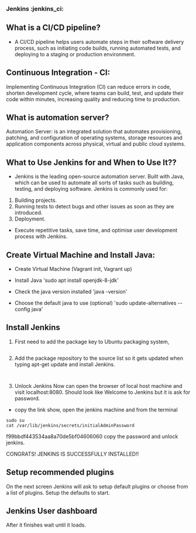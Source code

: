 ### Jenkins :jenkins_ci:

## What is a CI/CD pipeline?
- A CI/CD pipeline helps users automate steps in their software delivery process, such as initiating code builds, running automated tests, and deploying to a staging or production environment.


## Continuous Integration - CI:
Implementing Continuous Integration (CI) can reduce errors in code, shorten development cycle, where teams can build, test, and update their code within minutes, increasing quality and reducing time to production.


## What is automation server?

 Automation Server: is an integrated solution that automates provisioning, patching, and configuration of operating systems, storage resources and application components across physical, virtual and public cloud systems.


## What to Use Jenkins for and When to Use It??

-  Jenkins is the leading open-source automation server. Built with Java,  which can be used to automate all sorts of tasks such as building, testing, and deploying software. Jenkins is commonly used for:

1. Building projects.
2. Running tests to detect bugs and other issues as soon as they are introduced.
3. Deployment.

* Execute repetitive tasks, save time, and optimise user development process with Jenkins.

## Create Virtual Machine and Install Java:
- Create Virtual Machine (Vagrant init, Vagrant up)
- Install Java
    'sudo apt install openjdk-8-jdk'

- Check the java version installed
    'java -version'
- Choose the default java to use (optional)
    'sudo update-alternatives --config java'

## Install Jenkins
1. First need to add the package key to  Ubuntu packaging system,

```wget -q -O - https://pkg.jenkins.io/debian/jenkins.io.key | sudo apt-key add -
```

2.  Add the package repository to the source list so it gets updated when typing apt-get update and install Jenkins.

``` sudo sh -c 'echo deb https://pkg.jenkins.io/debian-stable binary/ > /etc/apt/sources.list.d/jenkins.list
```
```sudo apt-get update && sudo apt-get install jenkins
```


3. Unlock Jenkins
Now can open the browser of local host machine and visit localhost:8080. Should look like Welcome to Jenkins but it is ask for password.

- copy the link show, open the jenkins machine and from the terminal
```
sudo su
cat /var/lib/jenkins/secrets/initialAdminPassword
```
f99bbdf443534aa8a70de5bf04606060
copy the password and unlock jenkins.

CONGRATS! JENKINS IS SUCCESSFULLY INSTALLED!!


## Setup recommended plugins
On the next screen Jenkins will ask to setup default plugins or choose from a list of plugins. Setup the defaults to start.

## Jenkins User dashboard
After it finishes wait until it loads.
